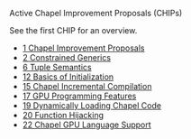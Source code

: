 Active Chapel Improvement Proposals (CHIPs)

See the first CHIP for an overview.

* [1 Chapel Improvement Proposals](1.rst)
* [2 Constrained Generics](2.rst)
* [6 Tuple Semantics](6.rst)
* [12 Basics of Initialization](12.rst)
* [15 Chapel Incremental Compilation](15.rst)
* [17 GPU Programming Features](17.rst)
* [19 Dynamically Loading Chapel Code](19.rst)
* [20 Function Hijacking](20.rst)
* [22 Chapel GPU Language Support](22.rst)
